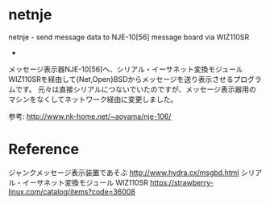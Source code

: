 netnje
======

netnje - send message data to NJE-10[56] message board via WIZ110SR

-
メッセージ表示器NJE-10[56]へ、シリアル・イーサネット変換モジュールWIZ110SRを経由して{Net,Open}BSDからメッセージを送り表示させるプログラムです。
元々は直接シリアルにつないでいたのですが、メッセージ表示器用のマシンをなくしてネットワーク経由に変更しました。

参考: http://www.nk-home.net/~aoyama/nje-106/

Reference
=========
ジャンクメッセージ表示装置であそぶ
http://www.hydra.cx/msgbd.html
シリアル・イーサネット変換モジュール WIZ110SR
https://strawberry-linux.com/catalog/items?code=36008
